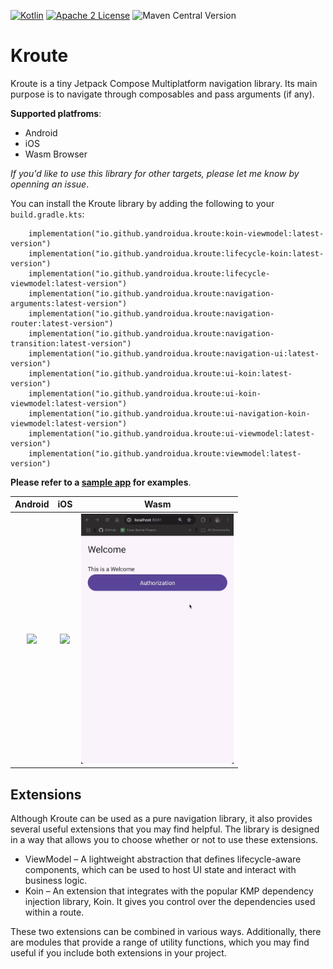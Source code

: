 [![Kotlin](https://img.shields.io/badge/Kotlin-2.1.0-blue.svg?style=flat&logo=kotlin)](https://kotlinlang.org)
[![Apache 2 License](https://img.shields.io/github/license/InsertKoinIO/koin)](https://github.com/InsertKoinIO/koin/blob/main/LICENSE.txt)
![Maven Central Version](https://img.shields.io/maven-central/v/io.github.yandroidua.kroute/navigation-ui)

# Kroute

Kroute is a tiny Jetpack Compose Multiplatform navigation library. Its main purpose is to navigate through composables and pass arguments (if any).

**Supported platfroms**:
- Android
- iOS
- Wasm Browser

*If you'd like to use this library for other targets, please let me know by openning an issue*.

You can install the Kroute library by adding the following to your `build.gradle.kts`:
```
    implementation("io.github.yandroidua.kroute:koin-viewmodel:latest-version")
    implementation("io.github.yandroidua.kroute:lifecycle-koin:latest-version")
    implementation("io.github.yandroidua.kroute:lifecycle-viewmodel:latest-version")
    implementation("io.github.yandroidua.kroute:navigation-arguments:latest-version")
    implementation("io.github.yandroidua.kroute:navigation-router:latest-version")
    implementation("io.github.yandroidua.kroute:navigation-transition:latest-version")
    implementation("io.github.yandroidua.kroute:navigation-ui:latest-version")
    implementation("io.github.yandroidua.kroute:ui-koin:latest-version")
    implementation("io.github.yandroidua.kroute:ui-koin-viewmodel:latest-version")
    implementation("io.github.yandroidua.kroute:ui-navigation-koin-viewmodel:latest-version")
    implementation("io.github.yandroidua.kroute:ui-viewmodel:latest-version")
    implementation("io.github.yandroidua.kroute:viewmodel:latest-version")
```

**Please refer to a [sample app](https://github.com/yandroidUA/Kroute/tree/main/samples/app) for examples**.

|                                                      Android                                                      |                                                     iOS                                                     | Wasm  |
|:-----------------------------------------------------------------------------------------------------------------:|:-----------------------------------------------------------------------------------------------------------:|:-----:|
| <image src="https://github.com/yandroidUA/Kroute/blob/main/samples/assets/kroute-demo-android.gif" height="400"/> | <img src="https://github.com/yandroidUA/Kroute/blob/main/samples/assets/kroute-ios-demo.gif" height="400"/> |<img src="https://github.com/yandroidUA/Kroute/blob/main/samples/assets/kroute-wasm-browser-demo.gif" height="400"/>

## Extensions

Although Kroute can be used as a pure navigation library, it also provides several useful extensions that you may find helpful. The library is designed in a way that allows you to choose whether or not to use these extensions.

- ViewModel – A lightweight abstraction that defines lifecycle-aware components, which can be used to host UI state and interact with business logic.
- Koin – An extension that integrates with the popular KMP dependency injection library, Koin. It gives you control over the dependencies used within a route.

These two extensions can be combined in various ways. Additionally, there are modules that provide a range of utility functions, which you may find useful if you include both extensions in your project.
